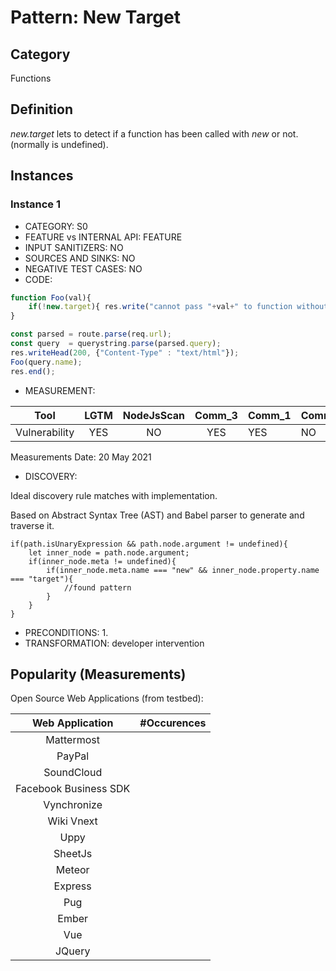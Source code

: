 # Pattern: New Target

## Category

Functions

## Definition
_new.target_ lets to detect if a function has been called with _new_ or not. (normally is undefined).

## Instances

### Instance 1

- CATEGORY: S0
- FEATURE vs INTERNAL API: FEATURE
- INPUT SANITIZERS: NO
- SOURCES AND SINKS: NO
- NEGATIVE TEST CASES: NO
- CODE:

```javascript
function Foo(val){
    if(!new.target){ res.write("cannot pass "+val+" to function without new")};
}

const parsed = route.parse(req.url);
const query  = querystring.parse(parsed.query);
res.writeHead(200, {"Content-Type" : "text/html"});
Foo(query.name);
res.end();
```
- MEASUREMENT:

|     Tool      | LGTM | NodeJsScan | Comm_3 | Comm_1 | Comm_2 | Vulnerable |
| :-----------: | :--: | :--------: | :------: | ------- | --------- | ---------- |
| Vulnerability |  YES |     NO     |   YES    |   YES   |     NO    | YES        |
Measurements Date: 20 May 2021

- DISCOVERY:



Ideal discovery rule matches with implementation.

Based on Abstract Syntax Tree (AST) and Babel parser to generate and traverse it.

```
if(path.isUnaryExpression && path.node.argument != undefined){
	let inner_node = path.node.argument;
	if(inner_node.meta != undefined){
		if(inner_node.meta.name === "new" && inner_node.property.name === "target"){
        	//found pattern
		}
	}
}
```



- PRECONDITIONS:
   1.
- TRANSFORMATION:
developer intervention
## Popularity (Measurements)

Open Source Web Applications (from testbed):

|    Web Application    | #Occurences |
| :-------------------: | :---------: |
|      Mattermost       |             |
|        PayPal         |             |
|      SoundCloud       |             |
| Facebook Business SDK |             |
|      Vynchronize      |             |
|      Wiki Vnext       |             |
|         Uppy          |             |
|        SheetJs        |             |
|        Meteor         |             |
|        Express        |             |
|          Pug          |             |
|         Ember         |             |
|          Vue          |             |
|        JQuery         |             |





